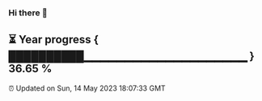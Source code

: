 ### Hi there 👋
⏳ Year progress { ██████████▁▁▁▁▁▁▁▁▁▁▁▁▁▁▁▁▁▁▁▁ } 36.65 %
---
⏰ Updated on Sun, 14 May 2023 18:07:33 GMT

